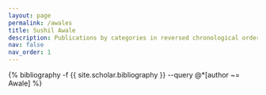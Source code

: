 ```yaml
---
layout: page
permalink: /awales
title: Sushil Awale
description: Publications by categories in reversed chronological order. Generated by jekyll-scholar.
nav: false
nav_order: 1
---
```


<!-- _pages/publications.md -->
<div class="publications">

{% bibliography -f {{ site.scholar.bibliography }} --query @*[author ~= Awale] %}

</div>
